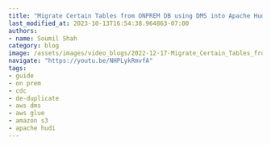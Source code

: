 ```yaml
---
title: "Migrate Certain Tables from ONPREM DB using DMS into Apache Hudi Transaction Datalake with Glue|Demo"
last_modified_at: 2023-10-13T16:54:38.964863-07:00
authors:
- name: Soumil Shah
category: blog
image: /assets/images/video_blogs/2022-12-17-Migrate_Certain_Tables_from_ONPREM_DB_using_DMS_into_Apache_Hudi_Transaction_Datalake_with_GlueDemo.png
navigate: "https://youtu.be/NHPLykRmvfA"
tags:
- guide
- on prem
- cdc
- de-duplicate
- aws dms
- aws glue
- amazon s3
- apache hudi
---
```

